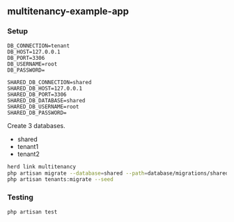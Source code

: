 ## multitenancy-example-app

### Setup

```env
DB_CONNECTION=tenant
DB_HOST=127.0.0.1
DB_PORT=3306
DB_USERNAME=root
DB_PASSWORD=

SHARED_DB_CONNECTION=shared
SHARED_DB_HOST=127.0.0.1
SHARED_DB_PORT=3306
SHARED_DB_DATABASE=shared
SHARED_DB_USERNAME=root
SHARED_DB_PASSWORD=
```

Create 3 databases.

- shared
- tenant1
- tenant2

```bash
herd link multitenancy
php artisan migrate --database=shared --path=database/migrations/shared --seed
php artisan tenants:migrate --seed
```

### Testing

```bash
php artisan test
```
